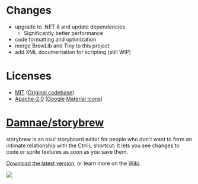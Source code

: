 # Changes
* upgrade to .NET 8 and update dependencies
    - Significantly better performance
* code formatting and optimization
* merge BrewLib and Tiny to this project
* add XML documentation for scripting (still WIP)

# Licenses
* [MIT](https://github.com/nolife99/storybrew/blob/net8/LICENSE-MIT) ([Original codebase](https://github.com/Damnae/storybrew/blob/master/LICENSE))
* [Apache-2.0](https://github.com/nolife99/storybrew/blob/net8/LICENSE-Apache) ([Google](https://fonts.google.com/icons?icon.set=Material+Icons) [Material Icons](https://github.com/nolife99/storybrew/blob/net8/editor/Resources/MaterialIcons.otf))

# [Damnae/storybrew](https://github.com/Damnae/storybrew)

storybrew is an osu! storyboard editor for people who don't want to form an intimate relationship with the Ctrl-L shortcut: It lets you see changes to code or sprite textures as soon as you save them.

[Download the latest version](https://github.com/Damnae/storybrew/releases/latest), or learn more on the [Wiki](https://github.com/Damnae/storybrew/wiki/Getting-Started-%28Without-Programming%29).

[![](http://puu.sh/po6Tt/00d807e1ae.png)](https://github.com/Damnae/storybrew/wiki)
